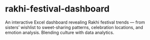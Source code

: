 # rakhi-festival-dashboard
An interactive Excel dashboard revealing Rakhi festival trends — from sisters’ wishlist to sweet-sharing patterns, celebration locations, and emotion analysis. Blending culture with data analytics.
